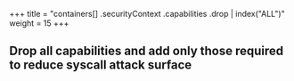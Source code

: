 +++
title = "containers[] .securityContext .capabilities .drop | index(\"ALL\")"
weight = 15
+++

## Drop all capabilities and add only those required to reduce syscall attack surface
